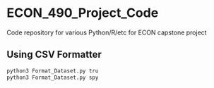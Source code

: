 # ECON_490_Project_Code

Code repository for various Python/R/etc for ECON capstone project
## Using CSV Formatter
```bash
python3 Format_Dataset.py tru
python3 Format_Dataset.py spy
```
